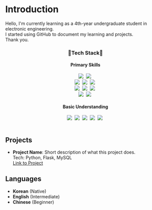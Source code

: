 # Introduction

Hello, I'm currently learning as a 4th-year undergraduate student in electronic engineering. <br>
I started using GitHub to document my learning and projects. <br>
Thank you.
  
<h3 align="center">🙌Tech Stack🙌<J></h3>

<h4 align="center">Primary Skills</h4>
<p align="center">
   <img src="https://img.shields.io/badge/Python-3776AB?style=flat-square&logo=Python&logoColor=white"/>&nbsp;
   <img src="https://img.shields.io/badge/r-276DC3?style=flat-square&logo=r&logoColor=white"/>&nbsp;<br>
   <img src="https://img.shields.io/badge/MySQL-4479A1?style=flat-square&logo=MySQL&logoColor=white"/>&nbsp;
   <img src="https://img.shields.io/badge/PostgreSQL-4169E1?style=flat-square&logo=PostgreSQL&logoColor=white"/>&nbsp;
   <img src="https://img.shields.io/badge/Oracle-F80000?style=flat-square&logo=Oracle&logoColor=white"/>&nbsp;<br>
   <img src="https://img.shields.io/badge/Tableau-E97627?style=flat-square&logo=Tableau&logoColor=white"/>&nbsp;
   <img src="https://img.shields.io/badge/Visual-Studio-5C2D91?style=flat-square&logo=Visual-Studio&logoColor=white"/>&nbsp;
   <img src="https://img.shields.io/badge/jupyter-F37626?style=flat-square&logo=jupyter&logoColor=white"/>&nbsp;<br>
   <img src="https://img.shields.io/badge/macOS-000000?style=flat-square&logo=macOS&logoColor=white"/>&nbsp;
   <img src="https://img.shields.io/badge/Windows-0078D6?style=flat-square&logo=Windows&logoColor=white"/>&nbsp;
   <br>
</p>
<h4 align="center">Basic Understanding</h4>
<p align="center">
   <img src="https://img.shields.io/badge/C-A8B9CC?style=flat-square&logo=C&logoColor=white"/>&nbsp;
   <img src="https://img.shields.io/badge/C++-00599C?style=flat-square&logo=C%2B%2B&logoColor=white"/>&nbsp;
   <img src="https://img.shields.io/badge/HTML5-E34F26?style=flat-square&logo=HTML5&logoColor=white"/>&nbsp;
   <img src="https://img.shields.io/badge/CSS3-1572B6?style=flat-square&logo=CSS3&logoColor=white"/>&nbsp;
   <img src="https://img.shields.io/badge/Linux-FCC624?style=flat-square&logo=Linux&logoColor=white"/>&nbsp;<br><br>
</p>

## Projects
- **Project Name**: Short description of what this project does.  
  Tech: Python, Flask, MySQL  
  [Link to Project](https://github.com/yourusername/project-name)

## Languages
- **Korean** (Native)
- **English** (Intermediate)
- **Chinese** (Beginner)
